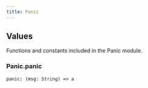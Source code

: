 ```yaml
---
title: Panic
---
```


## Values

Functions and constants included in the Panic module.

### Panic.**panic**

```grain
panic: (msg: String) => a
```

